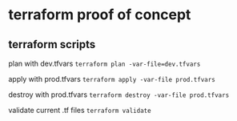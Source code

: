 # terraform proof of concept

## terraform scripts

plan with dev.tfvars ```terraform plan -var-file=dev.tfvars``` 


apply with prod.tfvars ```terraform apply -var-file prod.tfvars```

destroy with prod.tfvars ```terraform destroy -var-file prod.tfvars```

validate current .tf files ```terraform validate```
